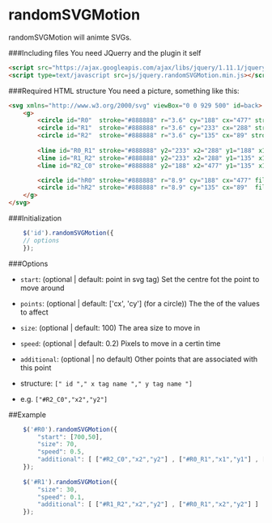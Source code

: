randomSVGMotion
=====================
 
randomSVGMotion will animte SVGs.

###Including files
You need JQuerry and the plugin it self
```html
<script src="https://ajax.googleapis.com/ajax/libs/jquery/1.11.1/jquery.min.js"></script>
<script type=text/javascript src=js/jquery.randomSVGMotion.min.js></script>
```

###Required HTML structure
You need a picture, something like this:

```html
<svg xmlns="http://www.w3.org/2000/svg" viewBox="0 0 929 500" id=back>
	<g>
		<circle id="R0"  stroke="#888888" r="3.6" cy="188" cx="477" stroke-width="5" fill="#7f7f7f"/>
		<circle id="R1"  stroke="#888888" r="3.6" cy="233" cx="288" stroke-width="5" fill="#7f7f7f"/>
		<circle id="R2"  stroke="#888888" r="3.6" cy="135" cx="89" stroke-width="5"  fill="#7f7f7f"/>
	  
		<line id="R0_R1" stroke="#888888" y2="233" x2="288" y1="188" x1="477"  />
		<line id="R1_R2" stroke="#888888" y2="233" x2="288" y1="135" x1="89" />
		<line id="R2_C0" stroke="#888888" y2="188" x2="477" y1="135" x1="89" />

		<circle id="hR0" stroke="#888888" r="8.9" cy="188" cx="477" fill="#7f7f7f" fill-opacity="0"/>
		<circle id="hR2" stroke="#888888" r="8.9" cy="135" cx="89"  fill="#7f7f7f" fill-opacity="0"/>
	</g>
</svg>
```


###Initialization

```javascript
	$('id').randomSVGMotion({
    // options
	});
```


###Options
- `start`: (optional | default: point in svg tag) Set the centre fot the point to move around

- `points`: (optional | default:  ['cx', 'cy'] (for a circle)) The the of the values to affect

- `size`: (optional | default: 100) The area size to move in

- `speed`: (optional | default: 0.2) Pixels to move in a certin time

- `additional`: (optional | no default) Other points that are associated with this point

 - structure: `[" id "," x tag name "," y tag name "]`
 - e.g. `["#R2_C0","x2","y2"]`


##Example
```javascript
	$('#R0').randomSVGMotion({
		"start": [700,50],
		"size": 70,
		"speed": 0.5,
		"additional": [ ["#R2_C0","x2","y2"] , ["#R0_R1","x1","y1"] , ["#hR0","cx","cy"] ]
	});
	
	$('#R1').randomSVGMotion({
		"size": 30,
		"speed": 0.1,
		"additional": [ ["#R1_R2","x2","y2"] , ["#R0_R1","x2","y2"] ]
	});
```
